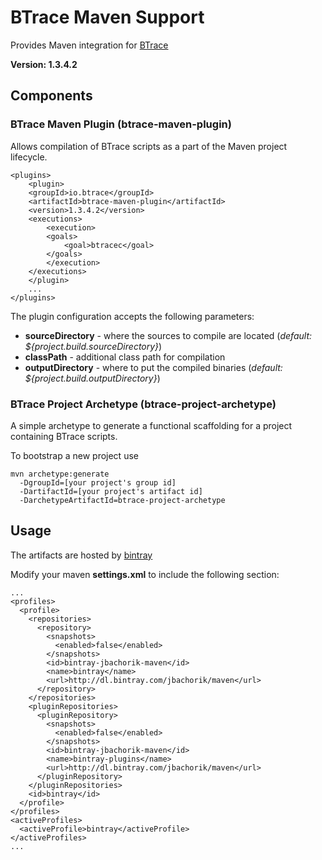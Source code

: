 # BTrace Maven Support

Provides Maven integration for [BTrace](https://github.com/jbachorik/btrace)

__Version: 1.3.4.2__


## Components

### BTrace Maven Plugin (btrace-maven-plugin)

Allows compilation of BTrace scripts as a part of the Maven project lifecycle.

```
<plugins>
    <plugin>
	<groupId>io.btrace</groupId>
	<artifactId>btrace-maven-plugin</artifactId>
	<version>1.3.4.2</version>
	<executions>
	    <execution>
		<goals>
		    <goal>btracec</goal>
		</goals>
	    </execution>
	</executions>
    </plugin>
    ...
</plugins>
```

The plugin configuration accepts the following parameters:
* __sourceDirectory__ - where the sources to compile are located (_default: ${project.build.sourceDirectory}_)
* __classPath__ - additional class path for compilation
* __outputDirectory__ - where to put the compiled binaries (_default: ${project.build.outputDirectory}_)


### BTrace Project Archetype (btrace-project-archetype)

A simple archetype to generate a functional scaffolding for a project containing BTrace scripts.

To bootstrap a new project use

```
mvn archetype:generate
  -DgroupId=[your project's group id]
  -DartifactId=[your project's artifact id]
  -DarchetypeArtifactId=btrace-project-archetype
```

## Usage

The artifacts are hosted by [bintray](http://bintray.com)

Modify your maven __settings.xml__ to include the following section:
```
...
<profiles>
  <profile>
    <repositories>
      <repository>
        <snapshots>
          <enabled>false</enabled>
        </snapshots>
        <id>bintray-jbachorik-maven</id>
        <name>bintray</name>
        <url>http://dl.bintray.com/jbachorik/maven</url>
      </repository>
    </repositories>
    <pluginRepositories>
      <pluginRepository>
        <snapshots>
          <enabled>false</enabled>
        </snapshots>
        <id>bintray-jbachorik-maven</id>
        <name>bintray-plugins</name>
        <url>http://dl.bintray.com/jbachorik/maven</url>
      </pluginRepository>
    </pluginRepositories>
    <id>bintray</id>
  </profile>
</profiles>
<activeProfiles>
  <activeProfile>bintray</activeProfile>
</activeProfiles>
...
```
